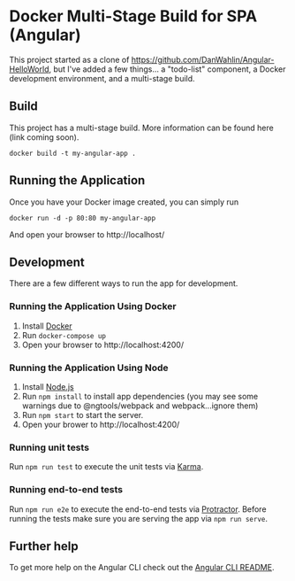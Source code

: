 # Docker Multi-Stage Build for SPA (Angular)

This project started as a clone of https://github.com/DanWahlin/Angular-HelloWorld, but I've added a few things... a "todo-list" component, a Docker development environment, and a multi-stage build.


## Build

This project has a multi-stage build. More information can be found here (link coming soon).

```
docker build -t my-angular-app .
```

## Running the Application

Once you have your Docker image created, you can simply run

```
docker run -d -p 80:80 my-angular-app
```

And open your browser to http://localhost/


## Development

There are a few different ways to run the app for development.

### Running the Application Using Docker

1. Install [Docker](https://docker.com)
2. Run `docker-compose up`
3. Open your browser to http://localhost:4200/


### Running the Application Using Node

1. Install [Node.js](http://nodejs.org)
2. Run `npm install` to install app dependencies (you may see some warnings due to @ngtools/webpack and webpack...ignore them)
3. Run `npm start` to start the server.
4. Open your brower to http://localhost:4200/

### Running unit tests

Run `npm run test` to execute the unit tests via [Karma](https://karma-runner.github.io).

### Running end-to-end tests

Run `npm run e2e` to execute the end-to-end tests via [Protractor](http://www.protractortest.org/).
Before running the tests make sure you are serving the app via `npm run serve`.

## Further help

To get more help on the Angular CLI check out the [Angular CLI README](https://github.com/angular/angular-cli/blob/master/README.md).
